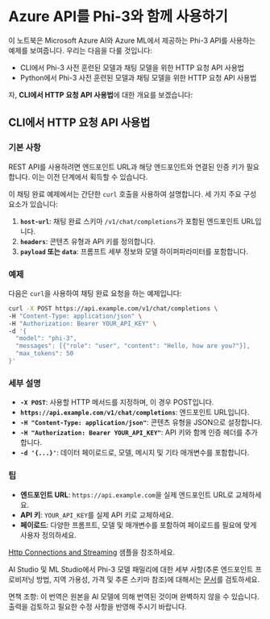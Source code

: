 # Azure API를 Phi-3와 함께 사용하기

이 노트북은 Microsoft Azure AI와 Azure ML에서 제공하는 Phi-3 API를 사용하는 예제를 보여줍니다. 우리는 다음을 다룰 것입니다:  
* CLI에서 Phi-3 사전 훈련된 모델과 채팅 모델을 위한 HTTP 요청 API 사용법
* Python에서 Phi-3 사전 훈련된 모델과 채팅 모델을 위한 HTTP 요청 API 사용법

자, **CLI에서 HTTP 요청 API 사용법**에 대한 개요를 보겠습니다:

## CLI에서 HTTP 요청 API 사용법

### 기본 사항

REST API를 사용하려면 엔드포인트 URL과 해당 엔드포인트와 연결된 인증 키가 필요합니다. 이는 이전 단계에서 획득할 수 있습니다.

이 채팅 완료 예제에서는 간단한 `curl` 호출을 사용하여 설명합니다. 세 가지 주요 구성 요소가 있습니다:

1. **`host-url`**: 채팅 완료 스키마 `/v1/chat/completions`가 포함된 엔드포인트 URL입니다.
2. **`headers`**: 콘텐츠 유형과 API 키를 정의합니다.
3. **`payload` 또는 `data`**: 프롬프트 세부 정보와 모델 하이퍼파라미터를 포함합니다.

### 예제

다음은 `curl`을 사용하여 채팅 완료 요청을 하는 예제입니다:

```bash
curl -X POST https://api.example.com/v1/chat/completions \
-H "Content-Type: application/json" \
-H "Authorization: Bearer YOUR_API_KEY" \
-d '{
  "model": "phi-3",
  "messages": [{"role": "user", "content": "Hello, how are you?"}],
  "max_tokens": 50
}'
```

### 세부 설명

- **`-X POST`**: 사용할 HTTP 메서드를 지정하며, 이 경우 POST입니다.
- **`https://api.example.com/v1/chat/completions`**: 엔드포인트 URL입니다.
- **`-H "Content-Type: application/json"`**: 콘텐츠 유형을 JSON으로 설정합니다.
- **`-H "Authorization: Bearer YOUR_API_KEY"`**: API 키와 함께 인증 헤더를 추가합니다.
- **`-d '{...}'`**: 데이터 페이로드로, 모델, 메시지 및 기타 매개변수를 포함합니다.

### 팁

- **엔드포인트 URL**: `https://api.example.com`을 실제 엔드포인트 URL로 교체하세요.
- **API 키**: `YOUR_API_KEY`를 실제 API 키로 교체하세요.
- **페이로드**: 다양한 프롬프트, 모델 및 매개변수를 포함하여 페이로드를 필요에 맞게 사용자 정의하세요.

[Http Connections and Streaming](https://github.com/Azure/azureml-examples/blob/main/sdk/python/foundation-models/phi-3/webrequests.ipynb) 샘플을 참조하세요.

AI Studio 및 ML Studio에서 Phi-3 모델 패밀리에 대한 세부 사항(추론 엔드포인트 프로비저닝 방법, 지역 가용성, 가격 및 추론 스키마 참조)에 대해서는 [문서](https://learn.microsoft.com/azure/ai-studio/how-to/deploy-models-phi-3?WT.mc_id=aiml-137032-kinfeylo&tabs=phi-3-mini&pivots=programming-language-rest)를 검토하세요.

면책 조항: 이 번역은 원본을 AI 모델에 의해 번역된 것이며 완벽하지 않을 수 있습니다. 
출력을 검토하고 필요한 수정 사항을 반영해 주시기 바랍니다.